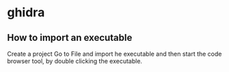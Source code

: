 # ghidra

## How to import an executable

Create a project
Go to File and import he executable and then start the code browser tool, by double clicking the executable.